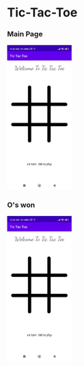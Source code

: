 # Tic-Tac-Toe
 
### Main Page
<img src="https://raw.githubusercontent.com/ShivanshSinghFrosty007/Tic-Tac-Toe/main/images/main%20screen.jpeg" width=30%>

### O's won
<img src="https://raw.githubusercontent.com/ShivanshSinghFrosty007/Tic-Tac-Toe/main/images/main%20screen.jpeg" width=30%>
